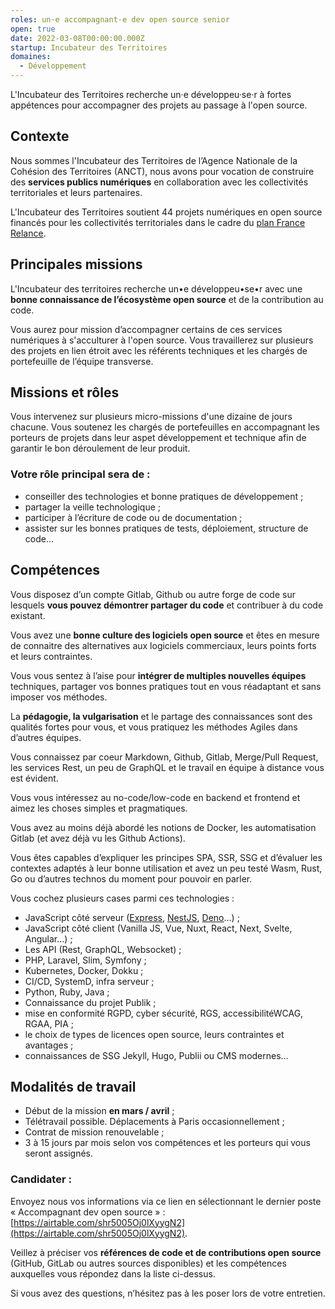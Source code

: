 ```yaml
---
roles: un·e accompagnant·e dev open source senior
open: true
date: 2022-03-08T00:00:00.000Z
startup: Incubateur des Territoires
domaines:
  - Développement
---
```


L'Incubateur des Territoires recherche un·e développeu·se·r à fortes appétences pour accompagner des projets au passage à l'open source.


## Contexte

Nous sommes l'Incubateur des Territoires de l’Agence Nationale de la Cohésion des Territoires (ANCT), nous avons pour vocation de construire des **services publics numériques** en collaboration avec les collectivités territoriales et leurs partenaires.

L'Incubateur des Territoires soutient 44 projets numériques en open source financés pour les collectivités territoriales dans le cadre du [plan France Relance](https://incubateur.anct.gouv.fr/actualites/resultats-de-la-consultation-nationale-france-relance-co-construction-de-services-numeriques/).


## Principales missions

L'Incubateur des territoires recherche un•e développeu•se•r avec une **bonne connaissance de l’écosystème open source** et de la contribution au code.

Vous aurez pour mission d’accompagner certains de ces services numériques à s'acculturer à l'open source. Vous travaillerez sur plusieurs des projets en lien étroit avec les référents techniques et les chargés de portefeuille de l’équipe transverse.


## Missions et rôles

Vous intervenez sur plusieurs micro-missions d'une dizaine de jours chacune.
Vous soutenez les chargés de portefeuilles en accompagnant les porteurs de projets dans leur aspet développement et technique afin de garantir le bon déroulement de leur produit.

### Votre rôle principal sera de :

- conseiller des technologies et bonne pratiques de développement ;
- partager la veille technologique ;
- participer à l’écriture de code ou de documentation ;
- assister sur les bonnes pratiques de tests, déploiement, structure de code…

## Compétences

Vous disposez d’un compte Gitlab, Github ou autre forge de code sur lesquels **vous pouvez démontrer partager du code** et contribuer à du code existant.

Vous avez une **bonne culture des logiciels open source** et êtes en mesure de connaitre des alternatives aux logiciels commerciaux, leurs points forts et leurs contraintes.

Vous vous sentez à l’aise pour **intégrer de multiples nouvelles équipes** techniques, partager vos bonnes pratiques tout en vous réadaptant et sans imposer vos méthodes.

La **pédagogie, la vulgarisation** et le partage des connaissances sont des qualités fortes pour vous, et vous pratiquez les méthodes Agiles dans d’autres équipes.

Vous connaissez par coeur Markdown, Github, Gitlab, Merge/Pull Request, les services Rest, un peu de GraphQL et le travail en équipe à distance vous est évident.

Vous vous intéressez au no-code/low-code en backend et frontend et aimez les choses simples et pragmatiques.

Vous avez au moins déjà abordé les notions de Docker, les automatisation Gitlab (et avez déjà vu les Github Actions).

Vous êtes capables d’expliquer les principes SPA, SSR, SSG et d’évaluer les contextes adaptés à leur bonne utilisation et avez un peu testé Wasm, Rust, Go ou d’autres technos du moment pour pouvoir en parler.

Vous cochez plusieurs cases parmi ces technologies :

- JavaScript côté serveur ([Express](https://expressjs.com), [NestJS](https://nestjs.com/), [Deno](https://deno.land/)…) ;
- JavaScript côté client (Vanilla JS, Vue, Nuxt, React, Next, Svelte, Angular…) ;
- Les API (Rest, GraphQL, Websocket) ;
- PHP, Laravel, Slim, Symfony ;
- Kubernetes, Docker, Dokku ;
- CI/CD, SystemD, infra serveur ;
- Python, Ruby, Java ;
- Connaissance du projet Publik ;
- mise en conformité RGPD, cyber sécurité, RGS, accessibilitéWCAG, RGAA, PIA ;
- le choix de types de licences open source, leurs contraintes et avantages ;
- connaissances de SSG Jekyll, Hugo, Publii ou CMS modernes…

## Modalités de travail

- Début de la mission **en mars / avril** ;
- Télétravail possible. Déplacements à Paris occasionnellement ;
- Contrat de mission renouvelable ;
- 3 à 15 jours par mois selon vos compétences et les porteurs qui vous seront assignés.

### Candidater :

Envoyez nous vos informations via ce lien en sélectionnant le dernier poste « Accompagnant dev open source » : [https://airtable.com/shr5005Oj0lXyygN2](https://airtable.com/shr5005Oj0lXyygN2).

Veillez à préciser vos **références de code et de contributions open source** (GitHub, GitLab ou autres sources disponibles) et les compétences auxquelles vous répondez dans la liste ci-dessus.

Si vous avez des questions, n’hésitez pas à les poser lors de votre entretien.

